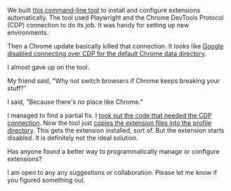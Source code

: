 We built [this command-line tool](https://github.com/8ta4/extension) to install and configure extensions automatically. The tool used Playwright and the Chrome DevTools Protocol (CDP) connection to do its job. It was handy for setting up new environments.

Then a Chrome update basically killed that connection. It looks like [Google disabled connecting over CDP for the default Chrome data directory](https://developer.chrome.com/blog/remote-debugging-port).

I almost gave up on the tool.

My friend said, "Why not switch browsers if Chrome keeps breaking your stuff?"

I said, "Because there's no place like Chrome."

I managed to find a partial fix. I [took out the code that needed the CDP connection](https://github.com/8ta4/extension/blob/a5140b48494443a63189761f6cdfb0266ee2b27b/src/Extension.purs#L27-L67). Now the tool just [copies the extension files into the profile directory](https://github.com/8ta4/extension/blob/a5140b48494443a63189761f6cdfb0266ee2b27b/src/Extension.purs#L69-L86). This gets the extension installed, sort of. But the extension starts disabled. It is definitely not the ideal solution.

Has anyone found a better way to programmatically manage or configure extensions?

I am open to any any suggestions or collaboration. Please let me know if you figured something out.
